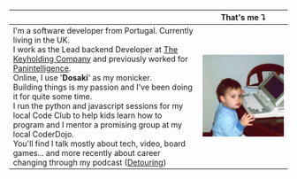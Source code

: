|  | That's me ⮧ |
|---|---|
| I'm a software developer from Portugal. Currently living in the UK.<br/>I work as the Lead backend Developer at [The Keyholding Company](https://keyholding.com) and previously worked for [Panintelligence](https://panintelligence.com).<br/>Online, I use '**Dosaki**' as my monicker.<br/>Building things is my passion and I've been doing it for quite some time.<br/>I run the python and javascript sessions for my local Code Club to help kids learn how to program and I mentor a promising group at my local CoderDojo.<br/>You'll find I talk mostly about tech, video, board games... and more recently about career changing through my podcast ([Detouring](https://detouring.show)) | ![Minime](./minime.jpg) |
